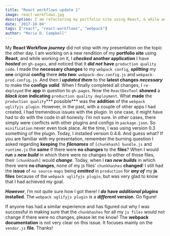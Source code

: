 ```yaml
---
title: "React workflows update 1"
image: react-workflows.jpg
description: I am refactoring my portfolio site using React, & while working on it, I checked another app I have on gh-pages, & noticed that it did not have production code.
date: '2017-10-04'
tags: ["react", "react-workflows", "webpack"]
author: "Maria D. Campbell"
---
```


My **React Workflow** ***journey*** did not stop with my presentation on the topic the other day. I am working on a new rendition of my **portfolio site** using **React**, and while working on it, I ***checked*** **another application** I have ***hosted*** on `gh-pages`, and noticed that it ***did not*** **have** `production quality code`. I made the **necessary changes** to my `webpack config`, ***splitting*** my **one** original **config** there ***into two***: `webpack-dev.config.js` and `webpack-prod.config.js`. And then I ***updated them*** to the **latest changes** ***necessary*** to make the **configs** ***valid***. When I finally completed all changes, I `re-deployed` the **app** in question to `gh-pages`. Now the `ReactDevTool` **showed** a ***black icon*** **indicating** `production quality deployment`. What **made** the `production quality`*** possible*** was the **addition** of the `webpack uglifyjs plugin`. However, in the past, with a couple of other apps I had created, I had tremendous issues with the plugin. In one case, it might have had to do with the code in all honesty. I’m not sure. In other cases, there simply were conflicts with other plugins and configs in `package.json`. So `minification` never even took place. At the time, I was using version 0.3 something of the plugin. Today, I installed version 0.4.6. And guess what? If you are familiar with my presentation, remember the burning question I asked regarding **keeping** the ***filenames*** of `[chunkhash] bundle.js` and `runtime.js` the ***same*** if there were **no changes** to the **files**? When I would **run** a ***new build*** in which there were no changes to either of those files, their `[chunkhash]` would ***change***. Today, when I **ran** ***new builds*** in which there were **no changes**, none of my js files’ `chunkhashes` **changed**! I still had the **issue** of `no source-maps` being ***emitted*** in `production` for ***any of*** my **js files** because of the `webpack uglifyjs plugin`, but was very glad to know that I had achieved my goal.

***However***, I’m not quite sure how I got there! I ***do*** **have** ***additional plugins*** **installed**. The `webpack uglifyjs plugin` is a ***different*** **version**. Go figure!

If anyone has had a similar experience and has figured out why I was successful in making sure that the `chunkhashes` for all my `js files` would not change if there were no changes, please let me know! The **webpack documentation** is not very clear on this issue. It focuses mainly on the `vendor.js` **file**. Thanks!

